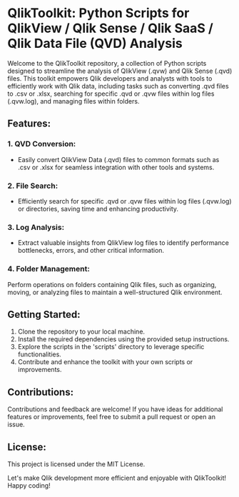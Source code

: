 # QlikToolkit: Python Scripts for QlikView / Qlik Sense / Qlik SaaS / Qlik Data File (QVD) Analysis

Welcome to the QlikToolkit repository, a collection of Python scripts designed to streamline the analysis of QlikView (.qvw) and Qlik Sense (.qvd) files. This toolkit empowers Qlik developers and analysts with tools to efficiently work with Qlik data, including tasks such as converting .qvd files to .csv or .xlsx, searching for specific .qvd or .qvw files within log files (.qvw.log), and managing files within folders.

## Features:
### 1. QVD Conversion:
- Easily convert QlikView Data (.qvd) files to common formats such as .csv or .xlsx for seamless integration with other tools and systems.

### 2. File Search:
- Efficiently search for specific .qvd or .qvw files within log files (.qvw.log) or directories, saving time and enhancing productivity.

### 3. Log Analysis:
- Extract valuable insights from QlikView log files to identify performance bottlenecks, errors, and other critical information.

### 4. Folder Management:
Perform operations on folders containing Qlik files, such as organizing, moving, or analyzing files to maintain a well-structured Qlik environment.

## Getting Started:
1. Clone the repository to your local machine.
2. Install the required dependencies using the provided setup instructions.
3. Explore the scripts in the 'scripts' directory to leverage specific functionalities.
4. Contribute and enhance the toolkit with your own scripts or improvements.

## Contributions:
Contributions and feedback are welcome! If you have ideas for additional features or improvements, feel free to submit a pull request or open an issue.

## License:
This project is licensed under the MIT License.

Let's make Qlik development more efficient and enjoyable with QlikToolkit! Happy coding!